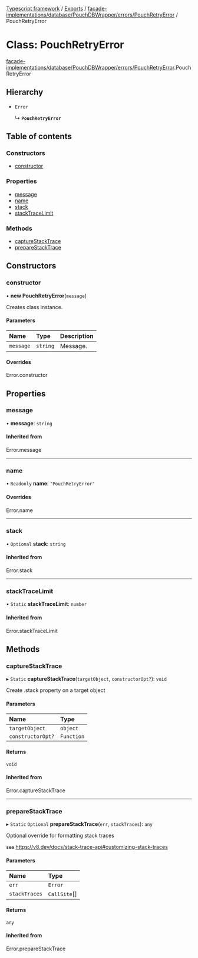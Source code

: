 [Typescript framework](../index.md) / [Exports](../modules.md) / [facade-implementations/database/PouchDBWrapper/errors/PouchRetryError](../modules/facade_implementations_database_PouchDBWrapper_errors_PouchRetryError.md) / PouchRetryError

# Class: PouchRetryError

[facade-implementations/database/PouchDBWrapper/errors/PouchRetryError](../modules/facade_implementations_database_PouchDBWrapper_errors_PouchRetryError.md).PouchRetryError

## Hierarchy

- `Error`

  ↳ **`PouchRetryError`**

## Table of contents

### Constructors

- [constructor](facade_implementations_database_PouchDBWrapper_errors_PouchRetryError.PouchRetryError.md#constructor)

### Properties

- [message](facade_implementations_database_PouchDBWrapper_errors_PouchRetryError.PouchRetryError.md#message)
- [name](facade_implementations_database_PouchDBWrapper_errors_PouchRetryError.PouchRetryError.md#name)
- [stack](facade_implementations_database_PouchDBWrapper_errors_PouchRetryError.PouchRetryError.md#stack)
- [stackTraceLimit](facade_implementations_database_PouchDBWrapper_errors_PouchRetryError.PouchRetryError.md#stacktracelimit)

### Methods

- [captureStackTrace](facade_implementations_database_PouchDBWrapper_errors_PouchRetryError.PouchRetryError.md#capturestacktrace)
- [prepareStackTrace](facade_implementations_database_PouchDBWrapper_errors_PouchRetryError.PouchRetryError.md#preparestacktrace)

## Constructors

### constructor

• **new PouchRetryError**(`message`)

Creates class instance.

#### Parameters

| Name | Type | Description |
| :------ | :------ | :------ |
| `message` | `string` | Message. |

#### Overrides

Error.constructor

## Properties

### message

• **message**: `string`

#### Inherited from

Error.message

___

### name

• `Readonly` **name**: ``"PouchRetryError"``

#### Overrides

Error.name

___

### stack

• `Optional` **stack**: `string`

#### Inherited from

Error.stack

___

### stackTraceLimit

▪ `Static` **stackTraceLimit**: `number`

#### Inherited from

Error.stackTraceLimit

## Methods

### captureStackTrace

▸ `Static` **captureStackTrace**(`targetObject`, `constructorOpt?`): `void`

Create .stack property on a target object

#### Parameters

| Name | Type |
| :------ | :------ |
| `targetObject` | `object` |
| `constructorOpt?` | `Function` |

#### Returns

`void`

#### Inherited from

Error.captureStackTrace

___

### prepareStackTrace

▸ `Static` `Optional` **prepareStackTrace**(`err`, `stackTraces`): `any`

Optional override for formatting stack traces

**`see`** https://v8.dev/docs/stack-trace-api#customizing-stack-traces

#### Parameters

| Name | Type |
| :------ | :------ |
| `err` | `Error` |
| `stackTraces` | `CallSite`[] |

#### Returns

`any`

#### Inherited from

Error.prepareStackTrace
